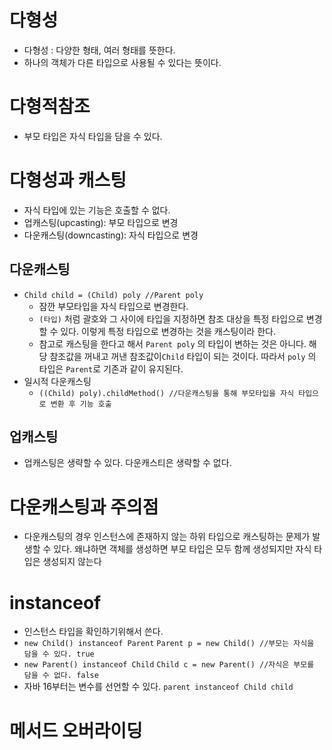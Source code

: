 # 다형성
- 다형성 : 다양한 형태, 여러 형태를 뜻한다.
- 하나의 객체가 다른 타입으로 사용될 수 있다는 뜻이다.

# 다형적참조
- 부모 타입은 자식 타입을 담을 수 있다.

# 다형성과 캐스팅
- 자식 타입에 있는 기능은 호출할 수 없다.
- 업캐스팅(upcasting): 부모 타입으로 변경
- 다운캐스팅(downcasting): 자식 타입으로 변경
## 다운캐스팅
- `Child child = (Child) poly //Parent poly`
  - 잠깐 부모타입을 자식 타입으로 변경한다.
  - `(타입)` 처럼 괄호와 그 사이에 타입을 지정하면 참조 대상을 특정 타입으로 변경할 수 있다. 이렇게 특정 타입으로 변경하는 것을 캐스팅이라 한다.
  - 참고로 캐스팅을 한다고 해서 `Parent poly` 의 타입이 변하는 것은 아니다. 해당 참조값을 꺼내고 꺼낸 참조값이`Child` 타입이 되는 것이다. 따라서 `poly` 의 타입은 `Parent`로 기존과 같이 유지된다.
- 일시적 다운캐스팅
  - `((Child) poly).childMethod() //다운캐스팅을 통해 부모타입을 자식 타입으로 변환 후 기능 호출`
## 업캐스팅
- 업캐스팅은 생략할 수 있다. 다운캐스티은 생략할 수 없다.

# 다운캐스팅과 주의점
- 다운캐스팅의 경우 인스턴스에 존재하지 않는 하위 타입으로 캐스팅하는 문제가 발생할 수 있다. 왜냐하면 객체를 생성하면 부모 타입은 모두 함께 생성되지만 자식 타입은 생성되지 않는다
# instanceof 
- 인스턴스 타입을 확인하기위해서 쓴다.
- `new Child() instanceof Parent`
  `Parent p = new Child() //부모는 자식을 담을 수 있다. true`
- `new Parent() instanceof Child`
  `Child c = new Parent() //자식은 부모를 담을 수 없다. false`
- 자바 16부터는 변수를 선언할 수 있다. `parent instanceof Child child`
# 메서드 오버라이딩
